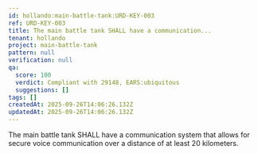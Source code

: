```yaml
---
id: hollando:main-battle-tank:URD-KEY-003
ref: URD-KEY-003
title: The main battle tank SHALL have a communication...
tenant: hollando
project: main-battle-tank
pattern: null
verification: null
qa:
  score: 100
  verdict: Compliant with 29148, EARS:ubiquitous
  suggestions: []
tags: []
createdAt: 2025-09-26T14:06:26.132Z
updatedAt: 2025-09-26T14:06:26.132Z
---
```


The main battle tank SHALL have a communication system that allows for secure voice communication over a distance of at least 20 kilometers.
